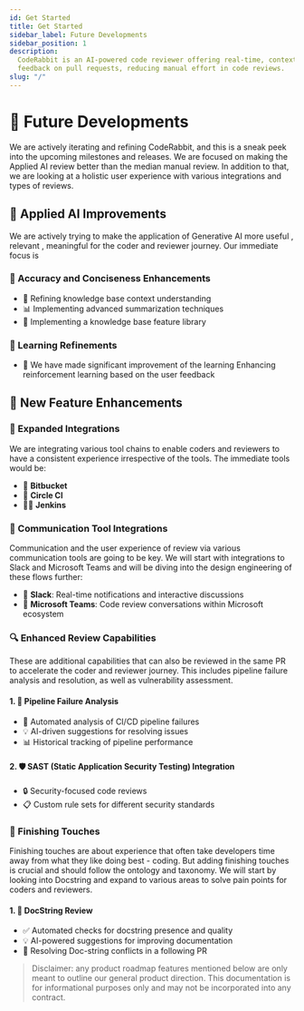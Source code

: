 ```yaml
---
id: Get Started
title: Get Started
sidebar_label: Future Developments
sidebar_position: 1
description:
  CodeRabbit is an AI-powered code reviewer offering real-time, context-aware
  feedback on pull requests, reducing manual effort in code reviews.
slug: "/"
---
```


# 🚀 Future Developments

We are actively iterating and refining CodeRabbit, and this is a sneak peek into the upcoming milestones and releases. We are focused on making the Applied AI review better than the median manual review. In addition to that, we are looking at a holistic user experience with various integrations and types of reviews.

## 🧠 Applied AI Improvements

We are actively trying to make the application of Generative AI more useful , relevant , meaningful for the coder and reviewer journey. Our immediate focus is 

### 🎯 Accuracy and Conciseness Enhancements

- 📝 Refining knowledge base context understanding
- 📊 Implementing advanced summarization techniques
- 🔄 Implementing a knowledge base feature library 

### 🧠 Learning Refinements

- 🔁 We have made significant improvement of the learning Enhancing reinforcement learning based on the user feedback

## 🌟 New Feature Enhancements

### 🔗 Expanded Integrations

We are integrating various tool chains to enable coders and reviewers to have a consistent experience irrespective of the tools. The immediate tools would be:

- 🦊 **Bitbucket**
- 🔄 **Circle CI**
- 👨‍🔧 **Jenkins**

### 💬 Communication Tool Integrations

Communication and the user experience of review via various communication tools are going to be key. We will start with integrations to Slack and Microsoft Teams and will be diving into the design engineering of these flows further:

- 💬 **Slack**: Real-time notifications and interactive discussions
- 👥 **Microsoft Teams**: Code review conversations within Microsoft ecosystem

### 🔍 Enhanced Review Capabilities

These are additional capabilities that can also be reviewed in the same PR to accelerate the coder and reviewer journey. This includes pipeline failure analysis and resolution, as well as vulnerability assessment.

#### 1. 🔬 Pipeline Failure Analysis

- 🚨 Automated analysis of CI/CD pipeline failures
- 💡 AI-driven suggestions for resolving issues
- 📊 Historical tracking of pipeline performance

#### 2. 🛡️ SAST (Static Application Security Testing) Integration

- 🔒 Security-focused code reviews
- 📋 Custom rule sets for different security standards

### 🚀 Finishing Touches

 Finishing touches are about experience that often take developers time away from what they like doing best - coding. But adding finishing touches is crucial and should follow the ontology and taxonomy. We will start by looking into Docstring and expand to various areas to solve pain points for coders and reviewers.

#### 1. 📝 DocString Review

- ✅ Automated checks for docstring presence and quality
- 💡 AI-powered suggestions for improving documentation
- 🎨 Resolving Doc-string conflicts in a following PR

> Disclaimer: any product roadmap features mentioned below are only meant to outline 
> our general product direction. This documentation is for informational purposes 
> only and may not be incorporated into any contract.

